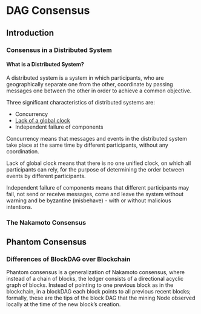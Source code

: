 # DAG Consensus

## Introduction

### Consensus in a Distributed System

#### What is a Distributed System?

A distributed system is a system in which participants, who are geographically separate one from the other, coordinate by passing messages one between the other in order to achieve a common objective.

Three significant characteristics of distributed systems are:

* Concurrency
* [Lack of a global clock](https://en.wikipedia.org/wiki/Clock_synchronization)
* Independent failure of components

Concurrency means that messages and events in the distributed system take place at the same time by different participants, without any coordination.

Lack of global clock means that there is no one unified clock, on which all participants can rely, for the purpose of determining the order between events by different participants.

Independent failure of components means that different participants may fail, not send or receive messages, come and leave the system without warning and be byzantine \(misbehave\) - with or without malicious intentions.

### The Nakamoto Consensus

## Phantom Consensus

### Differences of BlockDAG over Blockchain

Phantom consensus is a generalization of Nakamoto consensus, where instead of a chain of blocks, the ledger consists of a directional acyclic graph of blocks. Instead of pointing to one previous block as in the blockchain, in a blockDAG each block points to all previous recent blocks; formally, these are the tips of the block DAG that the mining Node observed locally at the time of the new block’s creation.

